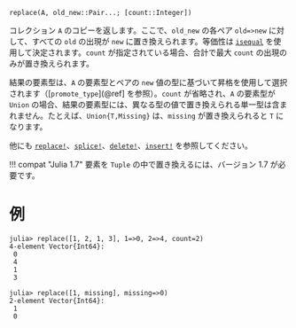 ```
replace(A, old_new::Pair...; [count::Integer])
```

コレクション `A` のコピーを返します。ここで、`old_new` の各ペア `old=>new` に対して、すべての `old` の出現が `new` に置き換えられます。等価性は [`isequal`](@ref) を使用して決定されます。`count` が指定されている場合、合計で最大 `count` の出現のみが置き換えられます。

結果の要素型は、`A` の要素型とペアの `new` 値の型に基づいて昇格を使用して選択されます（[`promote_type`](@ref] を参照）。`count` が省略され、`A` の要素型が `Union` の場合、結果の要素型には、異なる型の値で置き換えられる単一型は含まれません。たとえば、`Union{T,Missing}` は、`missing` が置き換えられると `T` になります。

他にも [`replace!`](@ref)、[`splice!`](@ref)、[`delete!`](@ref)、[`insert!`](@ref) を参照してください。

!!! compat "Julia 1.7"
    要素を `Tuple` の中で置き換えるには、バージョン 1.7 が必要です。


# 例

```jldoctest
julia> replace([1, 2, 1, 3], 1=>0, 2=>4, count=2)
4-element Vector{Int64}:
 0
 4
 1
 3

julia> replace([1, missing], missing=>0)
2-element Vector{Int64}:
 1
 0
```
